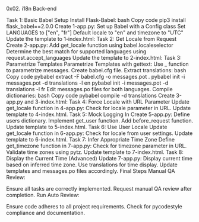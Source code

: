 0x02. i18n
Back-end

Task 1: Basic Babel Setup
Install Flask-Babel:
bash
Copy code
pip3 install flask_babel==2.0.0
Create 1-app.py:
Set up Babel with a Config class
Set LANGUAGES to ["en", "fr"]
Default locale to "en" and timezone to "UTC"
Update the template to 1-index.html:
Task 2: Get Locale from Request
Create 2-app.py:
Add get_locale function using babel.localeselector
Determine the best match for supported languages using request.accept_languages
Update the template to 2-index.html:
Task 3: Parametrize Templates
Parametrize Templates with gettext:
Use _ function to parametrize messages.
Create babel.cfg file.
Extract translations:
bash
Copy code
pybabel extract -F babel.cfg -o messages.pot .
pybabel init -i messages.pot -d translations -l en
pybabel init -i messages.pot -d translations -l fr
Edit messages.po files for both languages.
Compile dictionaries:
bash
Copy code
pybabel compile -d translations
Create 3-app.py and 3-index.html:
Task 4: Force Locale with URL Parameter
Update get_locale function in 4-app.py:
Check for locale parameter in URL.
Update template to 4-index.html.
Task 5: Mock Logging In
Create 5-app.py:
Define users dictionary.
Implement get_user function.
Add before_request function.
Update template to 5-index.html.
Task 6: Use User Locale
Update get_locale function in 6-app.py:
Check for locale from user settings.
Update template to 6-index.html.
Task 7: Infer Appropriate Time Zone
Define get_timezone function in 7-app.py:
Check for timezone parameter in URL.
Validate time zones using pytz.
Update template to 7-index.html.
Task 8: Display the Current Time (Advanced)
Update 7-app.py:
Display current time based on inferred time zone.
Use translations for time display.
Update templates and messages.po files accordingly.
Final Steps
Manual QA Review:

Ensure all tasks are correctly implemented.
Request manual QA review after completion.
Run Auto Review:

Ensure code adheres to all project requirements.
Check for pycodestyle compliance and documentation.
